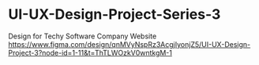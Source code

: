 # UI-UX-Design-Project-Series-3
Design for Techy Software Company Website
https://www.figma.com/design/qnMVyNspRz3AcgjIyonjZ5/UI-UX-Design-Project-3?node-id=1-11&t=ThTLWOzkV0wntkgM-1
